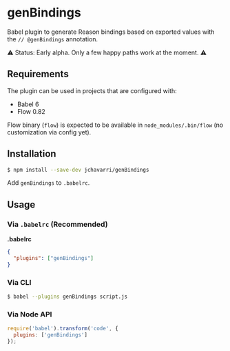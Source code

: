 # genBindings

Babel plugin to generate Reason bindings based on exported values with the `// @genBindings` annotation.

:warning: Status: Early alpha. Only a few happy paths work at the moment. :warning:

## Requirements

The plugin can be used in projects that are configured with:

- Babel 6
- Flow 0.82

Flow binary (`flow`) is expected to be available in `node_modules/.bin/flow` (no customization via config yet).

## Installation

```sh
$ npm install --save-dev jchavarri/genBindings
```

Add `genBindings` to `.babelrc`.

## Usage

### Via `.babelrc` (Recommended)

**.babelrc**

```json
{
  "plugins": ["genBindings"]
}
```

### Via CLI

```sh
$ babel --plugins genBindings script.js
```

### Via Node API

```javascript
require('babel').transform('code', {
  plugins: ['genBindings']
});
```
